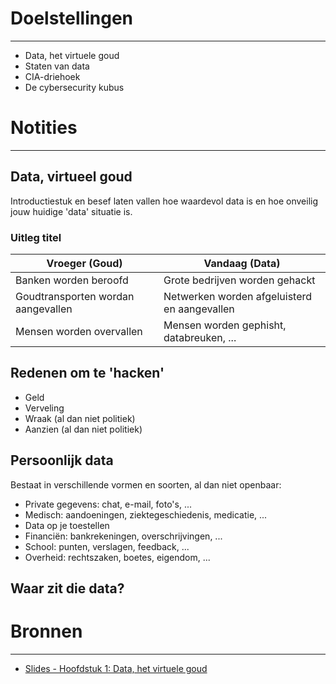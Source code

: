 # Doelstellingen
---
- Data, het virtuele goud
- Staten van data
- CIA-driehoek
- De cybersecurity kubus

# Notities
--- 
## Data, virtueel goud
Introductiestuk en besef laten vallen hoe waardevol data is en hoe onveilig jouw huidige 'data' situatie is.

### Uitleg titel

| Vroeger (Goud)                     | Vandaag (Data)                               |
| ---------------------------------- | -------------------------------------------- |
| Banken worden beroofd              | Grote bedrijven worden gehackt               |
| Goudtransporten wordan aangevallen | Netwerken worden afgeluisterd en aangevallen |
| Mensen worden overvallen           | Mensen worden gephisht, databreuken, ...     |
## Redenen om te 'hacken'
- Geld
- Verveling
- Wraak (al dan niet politiek)
- Aanzien (al dan niet politiek)

## Persoonlijk data
Bestaat in verschillende vormen en soorten, al dan niet openbaar:
- Private gegevens: chat, e-mail, foto's, ...
- Medisch: aandoeningen, ziektegeschiedenis, medicatie, ...
- Data op je toestellen
- Financiën: bankrekeningen, overschrijvingen, ...
- School: punten, verslagen, feedback, ...
- Overheid: rechtszaken, boetes, eigendom, ...

## Waar zit die data?


# Bronnen
---
- [Slides - Hoofdstuk 1: Data, het virtuele goud](https://hogenttin.github.io/cybersecurity-slides/h1.html?print-pdf&showNotes=separate-page#/)